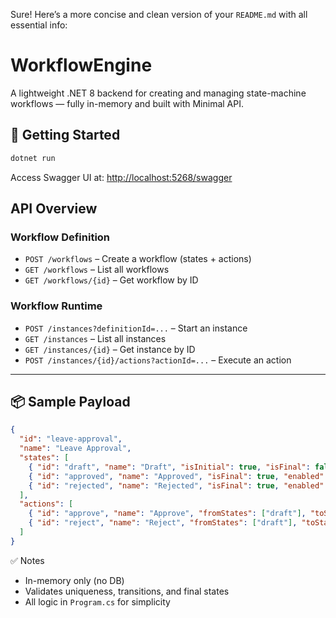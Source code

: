 Sure! Here’s a more concise and clean version of your `README.md` with all essential info:

# WorkflowEngine

A lightweight .NET 8 backend for creating and managing state-machine workflows — fully in-memory and built with Minimal API.

## 🚀 Getting Started

```bash
dotnet run
```

Access Swagger UI at: [http://localhost:5268/swagger](http://localhost:5268/swagger)

## API Overview

### Workflow Definition

* `POST /workflows` – Create a workflow (states + actions)
* `GET /workflows` – List all workflows
* `GET /workflows/{id}` – Get workflow by ID

### Workflow Runtime

* `POST /instances?definitionId=...` – Start an instance
* `GET /instances` – List all instances
* `GET /instances/{id}` – Get instance by ID
* `POST /instances/{id}/actions?actionId=...` – Execute an action

---

## 📦 Sample Payload

```json
{
  "id": "leave-approval",
  "name": "Leave Approval",
  "states": [
    { "id": "draft", "name": "Draft", "isInitial": true, "isFinal": false, "enabled": true },
    { "id": "approved", "name": "Approved", "isFinal": true, "enabled": true },
    { "id": "rejected", "name": "Rejected", "isFinal": true, "enabled": true }
  ],
  "actions": [
    { "id": "approve", "name": "Approve", "fromStates": ["draft"], "toState": "approved", "enabled": true },
    { "id": "reject", "name": "Reject", "fromStates": ["draft"], "toState": "rejected", "enabled": true }
  ]
}
```

✅ Notes

* In-memory only (no DB)
* Validates uniqueness, transitions, and final states
* All logic in `Program.cs` for simplicity


